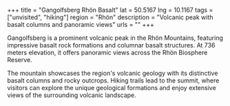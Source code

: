 +++
title = "Gangolfsberg Rhön Basalt"
lat = 50.5167
lng = 10.1167
tags = ["unvisited", "hiking"]
region = "Rhön"
description = "Volcanic peak with basalt columns and panoramic views"
urls = ""
+++

Gangolfsberg is a prominent volcanic peak in the Rhön Mountains, featuring impressive basalt rock formations and columnar basalt structures. At 736 meters elevation, it offers panoramic views across the Rhön Biosphere Reserve.

The mountain showcases the region's volcanic geology with its distinctive basalt columns and rocky outcrops. Hiking trails lead to the summit, where visitors can explore the unique geological formations and enjoy extensive views of the surrounding volcanic landscape.